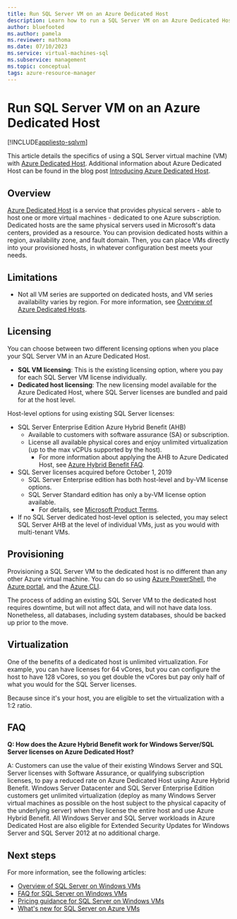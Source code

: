 ```yaml
---
title: Run SQL Server VM on an Azure Dedicated Host
description: Learn how to run a SQL Server VM on an Azure Dedicated Host.
author: bluefooted
ms.author: pamela
ms.reviewer: mathoma
ms.date: 07/10/2023
ms.service: virtual-machines-sql
ms.subservice: management
ms.topic: conceptual
tags: azure-resource-manager
---
```

# Run SQL Server VM on an Azure Dedicated Host 
[!INCLUDE[appliesto-sqlvm](../../includes/appliesto-sqlvm.md)]

This article details the specifics of using a SQL Server virtual machine (VM) with [Azure Dedicated Host](/azure/virtual-machines/dedicated-hosts). Additional information about Azure Dedicated Host can be found in the blog post [Introducing Azure Dedicated Host](https://azure.microsoft.com/blog/introducing-azure-dedicated-host/). 

## Overview
[Azure Dedicated Host](/azure/virtual-machines/dedicated-hosts) is a service that provides physical servers - able to host one or more virtual machines - dedicated to one Azure subscription. Dedicated hosts are the same physical servers used in Microsoft's data centers, provided as a resource. You can provision dedicated hosts within a region, availability zone, and fault domain. Then, you can place VMs directly into your provisioned hosts, in whatever configuration best meets your needs.

## Limitations

- Not all VM series are supported on dedicated hosts, and VM series availability varies by region. For more information, see [Overview of Azure Dedicated Hosts](/azure/virtual-machines/dedicated-hosts).

## Licensing

You can choose between two different licensing options when you place your SQL Server VM in an Azure Dedicated Host. 

  - **SQL VM licensing**: This is the existing licensing option, where you pay for each SQL Server VM license individually. 
  - **Dedicated host licensing**: The new licensing model available for the Azure Dedicated Host, where SQL Server licenses are bundled and paid for at the host level. 


Host-level options for using existing SQL Server licenses: 
  - SQL Server Enterprise Edition Azure Hybrid Benefit (AHB)
    - Available to customers with software assurance (SA) or subscription.
    - License all available physical cores and enjoy unlimited virtualization (up to the max vCPUs supported by the host).
        - For more information about applying the AHB to Azure Dedicated Host, see [Azure Hybrid Benefit FAQ](https://azure.microsoft.com/pricing/hybrid-benefit/faq/). 
  - SQL Server licenses acquired before October 1, 2019
      - SQL Server Enterprise edition has both host-level and by-VM license options. 
      - SQL Server Standard edition has only a by-VM license option available. 
          - For details, see [Microsoft Product Terms](https://www.microsoft.com/licensing/product-licensing/products). 
  - If no SQL Server dedicated host-level option is selected, you may select SQL Server AHB at the level of individual VMs, just as you would with multi-tenant VMs.



## Provisioning  
Provisioning a SQL Server VM to the dedicated host is no different than any other Azure virtual machine. You can do so using [Azure PowerShell](/azure/virtual-machines/windows/dedicated-hosts-powershell), the [Azure portal](/azure/virtual-machines/dedicated-hosts-portal), and the [Azure CLI](/azure/virtual-machines/linux/dedicated-hosts-cli).

The process of adding an existing SQL Server VM to the dedicated host requires downtime, but will not affect data, and will not have data loss. Nonetheless, all databases, including system databases, should be backed up prior to the move.

## Virtualization 

One of the benefits of a dedicated host is unlimited virtualization. For example, you can have licenses for 64 vCores, but you can configure the host to have 128 vCores, so you get double the vCores but pay only half of what you would for the SQL Server licenses. 

Because since it's your host, you are eligible to set the virtualization with a 1:2 ratio. 

## FAQ

**Q: How does the Azure Hybrid Benefit work for Windows Server/SQL Server licenses on Azure Dedicated Host?**

A: Customers can use the value of their existing Windows Server and SQL Server licenses with Software Assurance, or qualifying subscription licenses, to pay a reduced rate on Azure Dedicated Host using Azure Hybrid Benefit. Windows Server Datacenter and SQL Server Enterprise Edition customers get unlimited virtualization (deploy as many Windows Server virtual machines as possible on the host subject to the physical capacity of the underlying server) when they license the entire host and use Azure Hybrid Benefit.  All Windows Server and SQL Server workloads in Azure Dedicated Host are also eligible for Extended Security Updates for Windows Server and SQL Server 2012 at no additional charge. 

## Next steps

For more information, see the following articles: 

* [Overview of SQL Server on Windows VMs](sql-server-on-azure-vm-iaas-what-is-overview.md)
* [FAQ for SQL Server on Windows VMs](frequently-asked-questions-faq.yml)
* [Pricing guidance for SQL Server on Windows VMs](pricing-guidance.md)
* [What's new for SQL Server on Azure VMs](doc-changes-updates-release-notes-whats-new.md)
